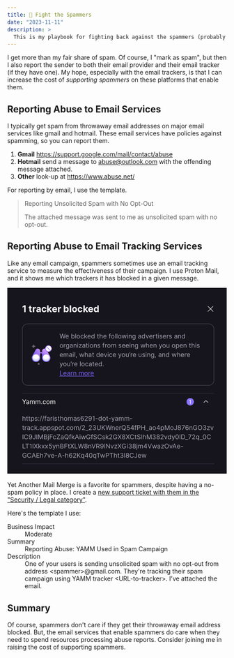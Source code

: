 ```yaml
---
title: 📧 Fight the Spammers
date: "2023-11-11"
description: >
  This is my playbook for fighting back against the spammers (probably in vain).
---
```


I get more than my fair share of spam. Of course, I "mark as spam", but then I
also report the sender to both their email provider and their email tracker (if
they have one). My hope, especially with the email trackers, is that I can
increase the cost of _supporting spammers_ on these platforms that enable them.

## Reporting Abuse to Email Services

I typically get spam from throwaway email addresses on major email services like
gmail and hotmail. These email services have policies against spamming, so you
can report them.

1. **Gmail** https://support.google.com/mail/contact/abuse
2. **Hotmail** send a message to abuse@outlook.com with the offending message
   attached.
3. **Other** look-up at https://www.abuse.net/

For reporting by email, I use the template.

> Reporting Unsolicited Spam with No Opt-Out
>
> The attached message was sent to me as unsolicited spam with no opt-out.

## Reporting Abuse to Email Tracking Services

Like any email campaign, spammers sometimes use an email tracking service to
measure the effectiveness of their campaign. I use Proton Mail, and it shows me
which trackers it has blocked in a given message.

![yamm-tracker-blocked](./yamm-tracker-blocked.png)

Yet Another Mail Merge is a favorite for spammers, despite having a no-spam
policy in place. I create a
[new support ticket with them in the "Security / Legal category"](https://support.yet-another-mail-merge.com/hc/en-us/requests/new?ticket_form_id=360000785860).

Here's the template I use:

<dl>
<dt>Business Impact</dt>
<dd>Moderate</dd>
<dt>Summary</dt>
<dd>Reporting Abuse: YAMM Used in Spam Campaign</dd>
<dt>Description</dt>
<dd>One of your users is sending unsolicited spam with no opt-out from address &lt;spammer&gt;@gmail.com. They're tracking their spam campaign using YAMM tracker &lt;URL-to-tracker&gt;. I’ve attached the email.</dd>
</dl>

## Summary

Of course, spammers don't care if they get their throwaway email address
blocked. But, the email services that enable spammers do care when they need to
spend resources processing abuse reports. Consider joining me in raising the
cost of supporting spammers.
